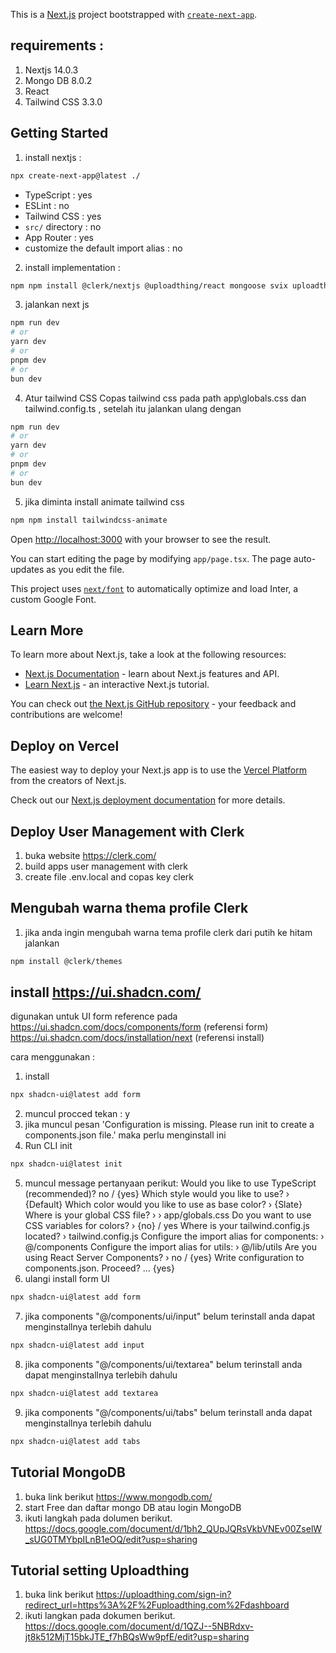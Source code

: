 This is a [Next.js](https://nextjs.org/) project bootstrapped with [`create-next-app`](https://github.com/vercel/next.js/tree/canary/packages/create-next-app).

## requirements :
1. Nextjs 14.0.3
2. Mongo DB 8.0.2
3. React 
4. Tailwind CSS 3.3.0

## Getting Started


1. install nextjs :
```bash
npx create-next-app@latest ./
```
- TypeScript : yes
- ESLint : no
- Tailwind CSS : yes
- `src/` directory : no
- App Router : yes
- customize the default import alias : no

2. install implementation :
```bash
npm npm install @clerk/nextjs @uploadthing/react mongoose svix uploadthing
```

3. jalankan next js
```bash
npm run dev
# or
yarn dev
# or
pnpm dev
# or
bun dev
```

4. Atur tailwind CSS
Copas tailwind css pada path app\globals.css dan tailwind.config.ts , setelah itu jalankan ulang dengan
```bash
npm run dev
# or
yarn dev
# or
pnpm dev
# or
bun dev
```

5. jika diminta install animate tailwind css
```bash
npm npm install tailwindcss-animate
```


Open [http://localhost:3000](http://localhost:3000) with your browser to see the result.

You can start editing the page by modifying `app/page.tsx`. The page auto-updates as you edit the file.

This project uses [`next/font`](https://nextjs.org/docs/basic-features/font-optimization) to automatically optimize and load Inter, a custom Google Font.

## Learn More

To learn more about Next.js, take a look at the following resources:

- [Next.js Documentation](https://nextjs.org/docs) - learn about Next.js features and API.
- [Learn Next.js](https://nextjs.org/learn) - an interactive Next.js tutorial.

You can check out [the Next.js GitHub repository](https://github.com/vercel/next.js/) - your feedback and contributions are welcome!

## Deploy on Vercel

The easiest way to deploy your Next.js app is to use the [Vercel Platform](https://vercel.com/new?utm_medium=default-template&filter=next.js&utm_source=create-next-app&utm_campaign=create-next-app-readme) from the creators of Next.js.

Check out our [Next.js deployment documentation](https://nextjs.org/docs/deployment) for more details.

## Deploy User Management with Clerk

1. buka website https://clerk.com/
2. build apps user management with clerk
3. create file .env.local and copas key clerk

## Mengubah warna thema profile Clerk
1. jika anda ingin mengubah warna tema profile clerk dari putih ke hitam jalankan  
```bash
npm install @clerk/themes
```

## install https://ui.shadcn.com/

digunakan untuk UI form reference pada 
https://ui.shadcn.com/docs/components/form (referensi form)
https://ui.shadcn.com/docs/installation/next (referensi install)

cara menggunakan : 
1.  install 
```bash
npx shadcn-ui@latest add form
```
2. muncul procced tekan : y
3. jika muncul pesan 'Configuration is missing. Please run init to create a components.json file.' maka perlu menginstall ini
4. Run CLI init
```bash
npx shadcn-ui@latest init
```
5. muncul message pertanyaan perikut:
Would you like to use TypeScript (recommended)? no / {yes}
Which style would you like to use? › {Default}
Which color would you like to use as base color? › {Slate}
Where is your global CSS file? › › app/globals.css
Do you want to use CSS variables for colors? › {no} / yes
Where is your tailwind.config.js located? › tailwind.config.js
Configure the import alias for components: › @/components
Configure the import alias for utils: › @/lib/utils
Are you using React Server Components? › no / {yes}
Write configuration to components.json. Proceed? ... {yes}
6. ulangi install form UI
```bash
npx shadcn-ui@latest add form
```
7. jika components "@/components/ui/input" belum terinstall anda dapat menginstallnya terlebih dahulu
```bash
npx shadcn-ui@latest add input
```
8. jika components "@/components/ui/textarea" belum terinstall anda dapat menginstallnya terlebih dahulu
```bash
npx shadcn-ui@latest add textarea
```
9. jika components "@/components/ui/tabs" belum terinstall anda dapat menginstallnya terlebih dahulu
```bash
npx shadcn-ui@latest add tabs
```


## Tutorial MongoDB

1. buka link berikut
https://www.mongodb.com/ 
2. start Free dan daftar mongo DB atau login MongoDB
3. ikuti langkah pada dolumen berikut.
https://docs.google.com/document/d/1bh2_QUpJQRsVkbVNEv00ZselW_sUG0TMYbpILnB1eOQ/edit?usp=sharing

## Tutorial setting Uploadthing
1. buka link berikut
https://uploadthing.com/sign-in?redirect_url=https%3A%2F%2Fuploadthing.com%2Fdashboard
2. ikuti langkan pada dokumen berikut.
https://docs.google.com/document/d/1QZJ--5NBRdxv-jt8k512MjT15bkJTE_f7hBQsWw9pfE/edit?usp=sharing
 

